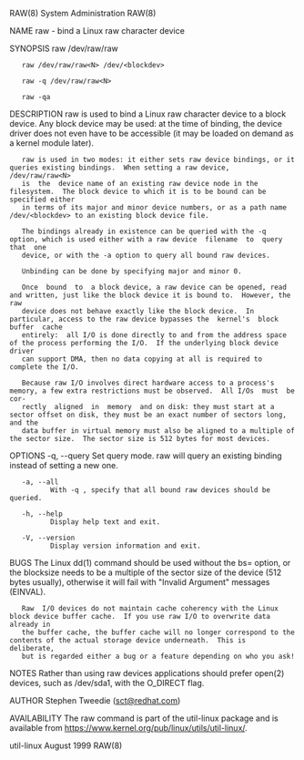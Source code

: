 RAW(8)                                                         System Administration                                                        RAW(8)

NAME
       raw - bind a Linux raw character device

SYNOPSIS
       raw /dev/raw/raw<N> <major> <minor>

       raw /dev/raw/raw<N> /dev/<blockdev>

       raw -q /dev/raw/raw<N>

       raw -qa

DESCRIPTION
       raw  is  used  to  bind  a  Linux raw character device to a block device.  Any block device may be used: at the time of binding, the device
       driver does not even have to be accessible (it may be loaded on demand as a kernel module later).

       raw is used in two modes: it either sets raw device bindings, or it queries existing bindings.  When setting a raw device,  /dev/raw/raw<N>
       is  the  device name of an existing raw device node in the filesystem.  The block device to which it is to be bound can be specified either
       in terms of its major and minor device numbers, or as a path name /dev/<blockdev> to an existing block device file.

       The bindings already in existence can be queried with the -q option, which is used either with a raw device  filename  to  query  that  one
       device, or with the -a option to query all bound raw devices.

       Unbinding can be done by specifying major and minor 0.

       Once  bound  to  a block device, a raw device can be opened, read and written, just like the block device it is bound to.  However, the raw
       device does not behave exactly like the block device.  In particular, access to the raw device bypasses the  kernel's  block  buffer  cache
       entirely:  all I/O is done directly to and from the address space of the process performing the I/O.  If the underlying block device driver
       can support DMA, then no data copying at all is required to complete the I/O.

       Because raw I/O involves direct hardware access to a process's memory, a few extra restrictions must be observed.  All I/Os  must  be  cor‐
       rectly  aligned  in  memory  and on disk: they must start at a sector offset on disk, they must be an exact number of sectors long, and the
       data buffer in virtual memory must also be aligned to a multiple of the sector size.  The sector size is 512 bytes for most devices.

OPTIONS
       -q, --query
              Set query mode.  raw will query an existing binding instead of setting a new one.

       -a, --all
              With -q , specify that all bound raw devices should be queried.

       -h, --help
              Display help text and exit.

       -V, --version
              Display version information and exit.

BUGS
       The Linux dd(1) command should be used without the bs= option, or the blocksize needs to be a multiple of the sector  size  of  the  device
       (512 bytes usually), otherwise it will fail with "Invalid Argument" messages (EINVAL).

       Raw  I/O devices do not maintain cache coherency with the Linux block device buffer cache.  If you use raw I/O to overwrite data already in
       the buffer cache, the buffer cache will no longer correspond to the contents of the actual storage device underneath.  This is  deliberate,
       but is regarded either a bug or a feature depending on who you ask!

NOTES
       Rather than using raw devices applications should prefer open(2) devices, such as /dev/sda1, with the O_DIRECT flag.

AUTHOR
       Stephen Tweedie (sct@redhat.com)

AVAILABILITY
       The raw command is part of the util-linux package and is available from https://www.kernel.org/pub/linux/utils/util-linux/.

util-linux                                                          August 1999                                                             RAW(8)
